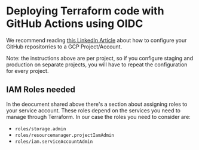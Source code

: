 # Deploying Terraform code with GitHub Actions using OIDC

We recommend reading [this LinkedIn Article](https://www.linkedin.com/pulse/deploy-terraform-code-using-github-actions-openid-connect-chandio-brwbf/) about how to configure your GitHub repositorries to a GCP Project/Account.

Note: the instructions above are per project, so if you configure staging and production on separate projects, you will have to repeat the configuration for every project.

## IAM Roles needed

In the deocument shared above there's a section about assigning roles to your service account. These roles depend on the services you need to manage through Terraform. In our case the roles you need to consider are:

-   `roles/storage.admin`
-   `roles/resourcemanager.projectIamAdmin`
-   `roles/iam.serviceAccountAdmin`
